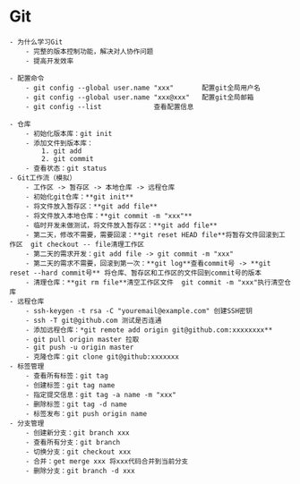 
# Git

	- 为什么学习Git
		- 完整的版本控制功能，解决对人协作问题
		- 提高开发效率
		
	- 配置命令
		- git config --global user.name "xxx"		配置git全局用户名
		- git config --global user.name "xxx@xxx"	配置git全局邮箱
		- git config --list				查看配置信息
	
	- 仓库
		- 初始化版本库：git init
		- 添加文件到版本库：
			1. git add
			2. git commit
		- 查看状态：git status
	- Git工作流（模拟）
		- 工作区 -> 暂存区 -> 本地仓库 -> 远程仓库
		- 初始化git仓库：**git init**
		- 将文件放入暂存区：**git add file**
		- 将文件放入本地仓库：**git commit -m "xxx"**
		- 临时开发未做测试，将文件放入暂存区：**git add file**
		- 第二天，修改不需要，需要回滚：**git reset HEAD file**将暂存文件回滚到工作区  git checkout -- file清理工作区
		- 第二天的需求开发：git add file -> git commit -m "xxx"
		- 第二天的需求不需要，回滚到第一次：**git log**查看commit号 -> **git reset --hard commit号** 将仓库、暂存区和工作区的文件回到commit号的版本
		- 清理仓库：**git rm file**清空工作区文件  git commit -m "xxx"执行清空仓库
	- 远程仓库
		- ssh-keygen -t rsa -C "youremail@example.com" 创建SSH密钥
		- ssh -T git@github.com 测试是否连通
		- 添加远程仓库：*git remote add origin git@github.com:xxxxxxxx**
		- git pull origin master 拉取
		- git push -u origin master 
		- 克隆仓库：git clone git@github:xxxxxxx
	- 标签管理
		- 查看所有标签：git tag
		- 创建标签：git tag name
		- 指定提交信息：git tag -a name -m "xxx"
		- 删除标签：git tag -d name
		- 标签发布：git push origin name
	- 分支管理
		- 创建新分支：git branch xxx
		- 查看所有分支：git branch
		- 切换分支：git checkout xxx
		- 合并：get merge xxx 将xxx代码合并到当前分支
		- 删除分支：git branch -d xxx
